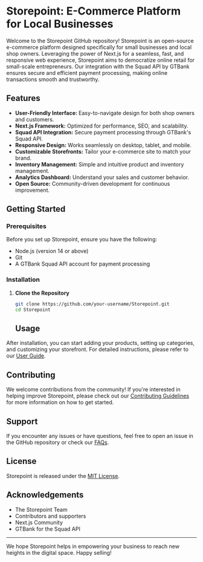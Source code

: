 # Storepoint: E-Commerce Platform for Local Businesses

Welcome to the Storepoint GitHub repository! Storepoint is an open-source e-commerce platform designed specifically for small businesses and local shop owners. Leveraging the power of Next.js for a seamless, fast, and responsive web experience, Storepoint aims to democratize online retail for small-scale entrepreneurs. Our integration with the Squad API by GTBank ensures secure and efficient payment processing, making online transactions smooth and trustworthy.

## Features

- **User-Friendly Interface:** Easy-to-navigate design for both shop owners and customers.
- **Next.js Framework:** Optimized for performance, SEO, and scalability.
- **Squad API Integration:** Secure payment processing through GTBank's Squad API.
- **Responsive Design:** Works seamlessly on desktop, tablet, and mobile.
- **Customizable Storefronts:** Tailor your e-commerce site to match your brand.
- **Inventory Management:** Simple and intuitive product and inventory management.
- **Analytics Dashboard:** Understand your sales and customer behavior.
- **Open Source:** Community-driven development for continuous improvement.

## Getting Started

### Prerequisites

Before you set up Storepoint, ensure you have the following:

- Node.js (version 14 or above)
- Git
- A GTBank Squad API account for payment processing

### Installation

1. **Clone the Repository**

   ```bash
   git clone https://github.com/your-username/Storepoint.git
   cd Storepoint
   ```
   ## Usage

After installation, you can start adding your products, setting up categories, and customizing your storefront. For detailed instructions, please refer to our [User Guide](LINK_TO_USER_GUIDE).

## Contributing

We welcome contributions from the community! If you're interested in helping improve Storepoint, please check out our [Contributing Guidelines](LINK_TO_CONTRIBUTING_GUIDELINES) for more information on how to get started.

## Support

If you encounter any issues or have questions, feel free to open an issue in the GitHub repository or check our [FAQs](LINK_TO_FAQ).

## License

Storepoint is released under the [MIT License](LICENSE).

## Acknowledgements

- The Storepoint Team
- Contributors and supporters
- Next.js Community
- GTBank for the Squad API

---

We hope Storepoint helps in empowering your business to reach new heights in the digital space. Happy selling!

